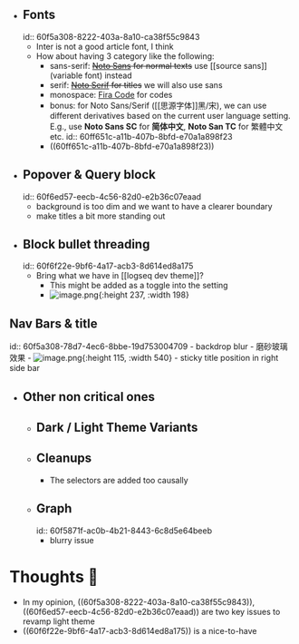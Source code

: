 - ## Fonts
  id:: 60f5a308-8222-403a-8a10-ca38f55c9843
  - Inter is not a good article font, I think
  - How about having 3 category like the following:
    - sans-serif: ~~[Noto Sans](https://fonts.google.com/specimen/Noto+Sans) for normal texts~~ use [[source sans]] (variable font) instead
    - serif: ~~[Noto Serif](https://fonts.google.com/specimen/Noto+Serif) for titles~~ we will also use sans
    - monospace: [Fira Code](https://fonts.google.com/specimen/Fira+Code?query=fira+code) for codes
    - bonus: for Noto Sans/Serif ([[思源字体]]黑/宋), we can use different derivatives based on the current user language setting. E.g., use **Noto Sans SC** for **简体中文**, **Noto San TC** for 繁體中文 etc.
      id:: 60ff651c-a11b-407b-8bfd-e70a1a898f23
    - ((60ff651c-a11b-407b-8bfd-e70a1a898f23))
- ## Popover & Query block
  id:: 60f6ed57-eecb-4c56-82d0-e2b36c07eaad
  - background is too dim and we want to have a clearer boundary
  - make titles a bit more standing out
- ## Block bullet threading
  id:: 60f6f22e-9bf6-4a17-acb3-8d614ed8a175
  - Bring what we have in [[logseq dev theme]]?
    - This might be added as a toggle into the setting
    - ![image.png](../assets/image_1626796687548_0.png){:height 237, :width 198}

## Nav Bars & title

id:: 60f5a308-78d7-4ec6-8bbe-19d753004709 - backdrop blur - 磨砂玻璃效果 - ![image.png](../assets/image_1626797105587_0.png){:height 115, :width 540} - sticky title position in right side bar

- ## Other non critical ones
  - ## Dark / Light Theme Variants
  - ## Cleanups
    - The selectors are added too causally
  - ## Graph
    id:: 60f5871f-ac0b-4b21-8443-6c8d5e64beeb
    - blurry issue

# Thoughts 💭

- In my opinion, ((60f5a308-8222-403a-8a10-ca38f55c9843)), ((60f6ed57-eecb-4c56-82d0-e2b36c07eaad)) are two key issues to revamp light theme
- ((60f6f22e-9bf6-4a17-acb3-8d614ed8a175)) is a nice-to-have
